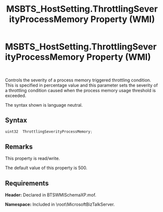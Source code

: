 ﻿---
title: MSBTS_HostSetting.ThrottlingSeverityProcessMemory Property (WMI)
TOCTitle: MSBTS_HostSetting.ThrottlingSeverityProcessMemory Property (WMI)
ms:assetid: d3871300-a44f-49c3-91bf-f8e3a1cb0413
ms:mtpsurl: https://msdn.microsoft.com/library/Gg678639(v=BTS.80)
ms:contentKeyID: 51531572
ms.date: 08/30/2017
mtps_version: v=BTS.80
---

# MSBTS\_HostSetting.ThrottlingSeverityProcessMemory Property (WMI)

 

Controls the severity of a process memory triggered throttling condition. This is specified in percentage value and this parameter sets the severity of a throttling condition caused when the process memory usage threshold is exceeded.

The syntax shown is language neutral.

## Syntax

```C#
uint32  ThrottlingSeverityProcessMemory;  
```

## Remarks

This property is read/write.

The default value of this property is 500.

## Requirements

**Header:** Declared in BTSWMISchemaXP.mof.

**Namespace:** Included in \\root\\MicrosoftBizTalkServer.

